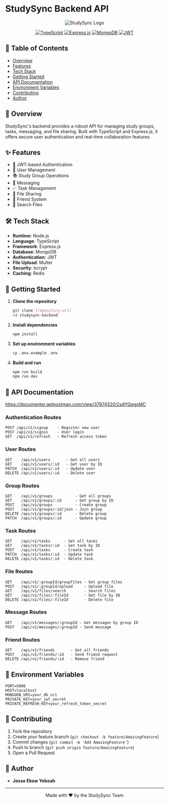 # StudySync Backend API

<div align="center">

![StudySync Logo](https://via.placeholder.com/150x150.png?text=StudySync)

[![TypeScript](https://img.shields.io/badge/TypeScript-007ACC?style=for-the-badge&logo=typescript&logoColor=white)](https://www.typescriptlang.org/)
[![Express.js](https://img.shields.io/badge/Express.js-404D59?style=for-the-badge&logo=express&logoColor=white)](https://expressjs.com/)
[![MongoDB](https://img.shields.io/badge/MongoDB-4EA94B?style=for-the-badge&logo=mongodb&logoColor=white)](https://www.mongodb.com/)
[![JWT](https://img.shields.io/badge/JWT-black?style=for-the-badge&logo=JSON%20web%20tokens)](https://jwt.io/)

</div>

## 📑 Table of Contents

- [Overview](#overview)
- [Features](#features)
- [Tech Stack](#tech-stack)
- [Getting Started](#getting-started)
- [API Documentation](#api-documentation)
- [Environment Variables](#environment-variables)
- [Contributing](#contributing)
- [Author](#author)

## 🎯 Overview

StudySync's backend provides a robust API for managing study groups, tasks, messaging, and file sharing. Built with TypeScript and Express.js, it offers secure user authentication and real-time collaboration features.

## ✨ Features

- 🔐 JWT-based Authentication
- 👥 User Management
- 📚 Study Group Operations
- 💬 Messaging
- ✅ Task Management
- 📁 File Sharing
- 👫 Friend System
- 📝 Search Files

## 🛠 Tech Stack

- **Runtime**: Node.js
- **Language**: TypeScript
- **Framework**: Express.js
- **Database**: MongoDB
- **Authentication**: JWT
- **File Upload**: Multer
- **Security**: bcrypt
- **Caching**: Redis

## 🚀 Getting Started

1. **Clone the repository**

    ```bash
    git clone [repository-url]
    cd studysync-backend
    ```

2. **Install dependencies**

    ```bash
    npm install
    ```

3. **Set up environment variables**

    ```bash
    cp .env.example .env
    ```

4. **Build and run**
    ```bash
    npm run build
    npm run dev
    ```

## 📡 API Documentation
https://documenter.getpostman.com/view/37874320/2sAYQggoMC
### Authentication Routes

```
POST /api/v1/signup    - Register new user
POST /api/v1/signin    - User login
GET  /api/v1/refresh   - Refresh access token
```

### User Routes

```
GET    /api/v1/users       - Get all users
GET    /api/v1/users/:id   - Get user by ID
PATCH  /api/v1/users/:id   - Update user
DELETE /api/v1/users/:id   - Delete user
```

### Group Routes

```
GET    /api/v1/groups          - Get all groups
GET    /api/v1/groups/:id      - Get group by ID
POST   /api/v1/groups          - Create group
POST   /api/v1/groups/:id/join - Join group
DELETE /api/v1/groups/:id      - Delete group
PATCH  /api/v1/groups/:id      - Update group
```

### Task Routes

```
GET    /api/v1/tasks      - Get all tasks
GET    /api/v1/tasks/:id  - Get task by ID
POST   /api/v1/tasks      - Create task
PATCH  /api/v1/tasks/:id  - Update task
DELETE /api/v1/tasks/:id  - Delete task
```

### File Routes

```
GET    /api/v1/:groupId/groupfiles - Get group files
POST   /api/v1/:groupId/upload     - Upload file
GET    /api/v1/files/search        - Search files
GET    /api/v1/files/:fileId       - Get file by ID
DELETE /api/v1/files/:fileId       - Delete file
```

### Message Routes

```
GET    /api/v1/messages/:groupId - Get messages by group ID
POST   /api/v1/messages/:groupId - Send message
```

### Friend Routes

```
GET    /api/v1/friends       - Get all friends
POST   /api/v1/friends/:id   - Send friend request
DELETE /api/v1/friends/:id   - Remove friend
```

## 🔐 Environment Variables

```env
PORT=5000
HOST=localhost
MONGODB_URI=your_db_uri
PRIVATE_KEY=your_jwt_secret
PRIVATE_REFRESH_KEY=your_refresh_token_secret
```

## 🤝 Contributing

1. Fork the repository
2. Create your feature branch (`git checkout -b feature/AmazingFeature`)
3. Commit changes (`git commit -m 'Add AmazingFeature'`)
4. Push to branch (`git push origin feature/AmazingFeature`)
5. Open a Pull Request

## 👤 Author

- **Jesse Ekow Yeboah**

---

<div align="center">
Made with ❤️ by the StudySync Team
</div>
